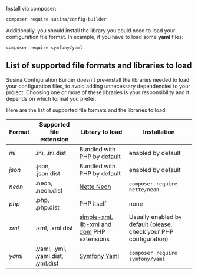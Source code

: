 Install via composer:

```bash
composer require susina/config-builder
```

Additionally, you should install the library you could need to load your configuration file format. In example, if
you have to load some __yaml__ files:

```
composer require symfony/yaml
```

## List of supported file formats and libraries to load

Susina Configuration Builder doesn't pre-install the libraries needed to load your configuration files, to avoid adding
unnecessary dependencies to your project.
Choosing one or more of these libraries is your responsibility and it depends
on which format you prefer.

Here are the list of supported file formats and the libraries to load:

|Format|Supported file extension|Library to load|Installation|
|------|------------------------|---------------|-------|
|_ini_|.ini, .ini.dist|Bundled with PHP by default|enabled by default|
|_json_|.json, .json.dist|Bundled with PHP by default|enabled by default|
|_neon_|.neon, .neon.dist|[Nette Neon](https://ne-on.org/)|`composer require nette/neon`|
|_php_|.php, .php.dist|PHP itself|none|
|_xml_|.xml, .xml.dist|[simple-xml](https://www.php.net/manual/en/book.simplexml.php), [lib-xml](https://www.php.net/manual/en/book.libxml.php) and [dom](https://www.php.net/manual/en/dom.setup.php) PHP extensions|Usually enabled by default (please, check your PHP configuration)|
|_yaml_|.yaml, .yml, .yaml.dist, .yml.dist|[Symfony Yaml](https://symfony.com/doc/current/components/yaml.html)|`composer require symfony/yaml`|